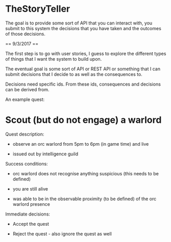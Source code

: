 # TheStoryTeller

The goal is to provide some sort of API that you can interact with, you submit to this system the decisions that you have taken and the outcomes of those decisions.

== 9/3/2017 ==

The first step is to go with user stories, I guess to explore the different types of things that I want the system to build upon.

The eventual goal is some sort of API or REST API or something that I can submit decisions that I decide to as well as the consequences to.

Decisions need specific ids. From these ids, consequences and decisions can be derived from.

An example quest:

Scout (but do not engage) a warlord
===================================

Quest description: 

- observe an orc warlord from 5pm to 6pm (in game time) and live

- issued out by intelligence guild

Success conditions:

- orc warlord does not recognise anything suspicious (this needs to be defined)

- you are still alive

- was able to be in the observable proximity (to be defined) of the orc warlord presence

Immediate decisions:

- Accept the quest

- Reject the quest - also ignore the quest as well


